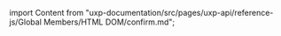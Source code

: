 
import Content from "uxp-documentation/src/pages/uxp-api/reference-js/Global Members/HTML DOM/confirm.md";

<Content query="product=xd"/>
